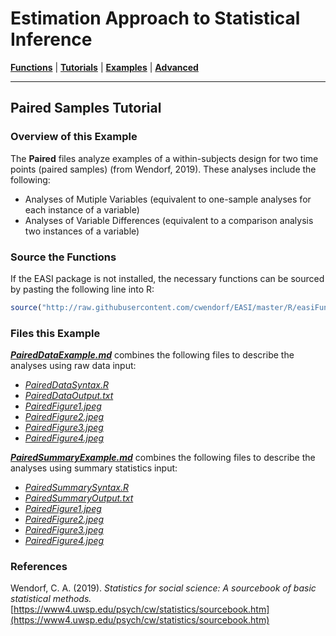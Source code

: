 # Estimation Approach to Statistical Inference

[**Functions**](../../Functions) | 
[**Tutorials**](../../Tutorials) | 
[**Examples**](../../Examples) | 
[**Advanced**](../../Advanced)

---

## Paired Samples Tutorial

### Overview of this Example

The **Paired** files analyze examples of a within-subjects design for two time points (paired samples) (from Wendorf, 2019). These analyses include the following:

- Analyses of Mutiple Variables (equivalent to one-sample analyses for each instance of a variable)
- Analyses of Variable Differences (equivalent to a comparison analysis two instances of a variable)

### Source the Functions

If the EASI package is not installed, the necessary functions can be sourced by pasting the following line into R:
```r
source("http://raw.githubusercontent.com/cwendorf/EASI/master/R/easiFunctions.R")
```

### Files this Example
  
[**_PairedDataExample.md_**](./PairedDataExample.md) combines the following files to describe the analyses using raw data input:

- [_PairedDataSyntax.R_](./PairedDataSyntax.R)
- [_PairedDataOutput.txt_](./PairedDataOutput.txt)
- [_PairedFigure1.jpeg_](./PairedFigure1.jpeg)
- [_PairedFigure2.jpeg_](./PairedFigure2.jpeg)
- [_PairedFigure3.jpeg_](./PairedFigure3.jpeg) 
- [_PairedFigure4.jpeg_](./PairedFigure4.jpeg) 

[**_PairedSummaryExample.md_**](./PairedSummaryExample.md) combines the following files to describe the analyses using summary statistics input:

- [_PairedSummarySyntax.R_](./PairedSummarySyntax.R)
- [_PairedSummaryOutput.txt_](./PairedSummaryOutput.txt)
- [_PairedFigure1.jpeg_](./PairedFigure1.jpeg)
- [_PairedFigure2.jpeg_](./PairedFigure2.jpeg)
- [_PairedFigure3.jpeg_](./PairedFigure3.jpeg) 
- [_PairedFigure4.jpeg_](./PairedFigure4.jpeg) 

### References

Wendorf, C. A. (2019). _Statistics for social science: A sourcebook of basic statistical methods._ [https://www4.uwsp.edu/psych/cw/statistics/sourcebook.htm](https://www4.uwsp.edu/psych/cw/statistics/sourcebook.htm)
